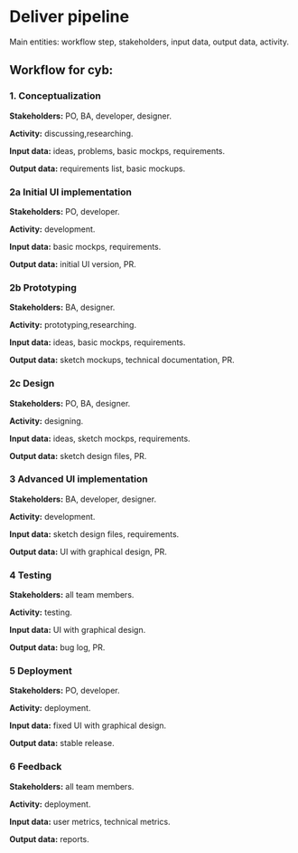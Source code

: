 # Deliver pipeline
 
Main entities: workflow step, stakeholders, input data, output data, activity.
 
 
## Workflow for cyb:
 
### 1. Conceptualization

**Stakeholders:** PO, BA, developer, designer.

**Activity:** discussing,researching.

**Input data:** ideas, problems, basic mockps, requirements.

**Output data:** requirements list, basic mockups.



### 2a Initial UI implementation

**Stakeholders:** PO, developer.

**Activity:** development.

**Input data:** basic mockps, requirements.

**Output data:** initial UI version, PR.



### 2b Prototyping

**Stakeholders:** BA, designer.

**Activity:** prototyping,researching.

**Input data:** ideas, basic mockps, requirements.

**Output data:** sketch mockups, technical documentation, PR.



### 2c Design

**Stakeholders:** PO, BA, designer.

**Activity:** designing.

**Input data:** ideas, sketch mockps, requirements.

**Output data:** sketch design files, PR.



### 3 Advanced UI implementation

**Stakeholders:** BA, developer, designer.

**Activity:** development.

**Input data:** sketch design files, requirements.

**Output data:** UI with graphical design, PR.



### 4 Testing

**Stakeholders:** all team members.

**Activity:** testing.

**Input data:** UI with graphical design.

**Output data:** bug log, PR.



### 5 Deployment

**Stakeholders:** PO, developer.

**Activity:** deployment.

**Input data:** fixed UI with graphical design.

**Output data:** stable release.



### 6 Feedback

**Stakeholders:** all team members.

**Activity:** deployment.

**Input data:** user metrics, technical metrics.

**Output data:** reports.

